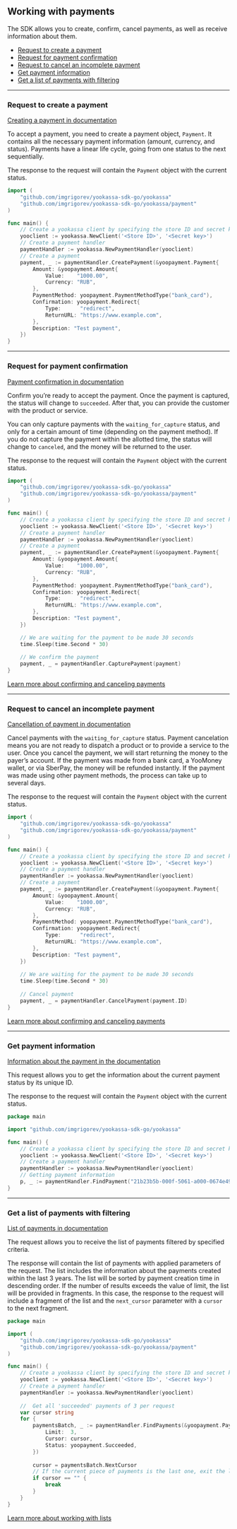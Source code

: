 ## Working with payments

The SDK allows you to create, confirm, cancel payments, as well as receive information about them.

* [Request to create a payment](#Request-to-create-a-payment)
* [Request for payment confirmation](#Request-for-payment-confirmation)
* [Request to cancel an incomplete payment](#Request-to-cancel-an-incomplete-payment)
* [Get payment information](#Get-payment-information)
* [Get a list of payments with filtering](#Get-a-list-of-payments-with-filtering)

---

### Request to create a payment
[Creating a payment in documentation](https://yookassa.ru/developers/api?lang=en#create_payment)

To accept a payment, you need to create a payment object, `Payment`.
It contains all the necessary payment information (amount, currency, and status).
Payments have a linear life cycle, going from one status to the next sequentially.

The response to the request will contain the `Payment` object with the current status.

```go
import (
	"github.com/imgrigorev/yookassa-sdk-go/yookassa"
	"github.com/imgrigorev/yookassa-sdk-go/yookassa/payment"
)

func main() {
	// Create a yookassa client by specifying the store ID and secret key
	yooclient := yookassa.NewClient('<Store ID>', '<Secret key>')
	// Create a payment handler
	paymentHandler := yookassa.NewPaymentHandler(yooclient)
	// Create a payment
	payment, _ := paymentHandler.CreatePayment(&yoopayment.Payment{
		Amount: &yoopayment.Amount{
			Value:    "1000.00",
			Currency: "RUB",
		},
		PaymentMethod: yoopayment.PaymentMethodType("bank_card"),
		Confirmation: yoopayment.Redirect{
			Type:      "redirect",
			ReturnURL: "https://www.example.com",
		},
		Description: "Test payment",
	})
}
```

---

### Request for payment confirmation

[Payment confirmation in documentation](https://yookassa.ru/developers/api?lang=en#capture_payment)

Confirm you’re ready to accept the payment. Once the payment is captured, the status will change to `succeeded`. 
After that, you can provide the customer with the product or service.

You can only capture payments with the `waiting_for_capture` status,
and only for a certain amount of time (depending on the payment method).
If you do not capture the payment within the allotted time, the status will change to `canceled`,
and the money will be returned to the user.

The response to the request will contain the `Payment` object with the current status.

```go
import (
	"github.com/imgrigorev/yookassa-sdk-go/yookassa"
	"github.com/imgrigorev/yookassa-sdk-go/yookassa/payment"
)

func main() {
	// Create a yookassa client by specifying the store ID and secret key
	yooclient := yookassa.NewClient('<Store ID>', '<Secret key>')
	// Create a payment handler
	paymentHandler := yookassa.NewPaymentHandler(yooclient)
	// Create a payment
	payment, _ := paymentHandler.CreatePayment(&yoopayment.Payment{
		Amount: &yoopayment.Amount{
			Value:    "1000.00",
			Currency: "RUB",
		},
		PaymentMethod: yoopayment.PaymentMethodType("bank_card"),
		Confirmation: yoopayment.Redirect{
			Type:      "redirect",
			ReturnURL: "https://www.example.com",
		},
		Description: "Test payment",
	})

	// We are waiting for the payment to be made 30 seconds
	time.Sleep(time.Second * 30)
	
	// We confirm the payment
	payment, _ = paymentHandler.CapturePayment(payment)
}
```
[Learn more about confirming and canceling payments](https://yookassa.ru/developers/payment-acceptance/getting-started/payment-process?lang=en#capture-and-cancel)


---

### Request to cancel an incomplete payment
[Cancellation of payment in documentation](https://yookassa.ru/developers/api?lang=en#cancel_payment)

Cancel payments with the `waiting_for_capture` status.
Payment cancelation means you are not ready to dispatch a product or to provide a service to the user.
Once you cancel the payment, we will start returning the money to the payer’s account.
If the payment was made from a bank card, a YooMoney wallet, or via SberPay, the money will be refunded instantly.
If the payment was made using other payment methods, the process can take up to several days.

The response to the request will contain the `Payment` object with the current status.
```go
import (
    "github.com/imgrigorev/yookassa-sdk-go/yookassa"
    "github.com/imgrigorev/yookassa-sdk-go/yookassa/payment"
)

func main() {
    // Create a yookassa client by specifying the store ID and secret key
    yooclient := yookassa.NewClient('<Store ID>', '<Secret key>')
    // Create a payment handler
    paymentHandler := yookassa.NewPaymentHandler(yooclient)
    // Create a payment
    payment, _ := paymentHandler.CreatePayment(&yoopayment.Payment{
        Amount: &yoopayment.Amount{
            Value:    "1000.00",
            Currency: "RUB",
        },
        PaymentMethod: yoopayment.PaymentMethodType("bank_card"),
        Confirmation: yoopayment.Redirect{
            Type:      "redirect",
            ReturnURL: "https://www.example.com",
        },
        Description: "Test payment",
    })
    
    // We are waiting for the payment to be made 30 seconds
    time.Sleep(time.Second * 30)
    
    // Cancel payment
    payment, _ = paymentHandler.CancelPayment(payment.ID)
}
```
[Learn more about confirming and canceling payments](https://yookassa.ru/developers/payments/payment-process?lang=en#capture-and-cancel)

---

### Get payment information

[Information about the payment in the documentation](https://yookassa.ru/developers/api?lang=en#get_payment)

This request allows you to get the information about the current payment status by its unique ID.

The response to the request will contain the `Payment` object with the current status.

```go
package main

import "github.com/imgrigorev/yookassa-sdk-go/yookassa"

func main() {
	// Create a yookassa client by specifying the store ID and secret key
	yooclient := yookassa.NewClient('<Store ID>', '<Secret key>')
	// Create a payment handler
	paymentHandler := yookassa.NewPaymentHandler(yooclient)
	// Getting payment information
	p, _ := paymentHandler.FindPayment("21b23b5b-000f-5061-a000-0674e49a8c10")
}
```
---

### Get a list of payments with filtering

[List of payments in documentation](https://yookassa.ru/developers/api?lang=en#get_payments_list)

The request allows you to receive the list of payments filtered by specified criteria.

The response will contain the list of payments with applied parameters of the request.
The list includes the information about the payments created within the last 3 years.
The list will be sorted by payment creation time in descending order.
If the number of results exceeds the value of limit, the list will be provided in fragments.
In this case, the response to the request will include a fragment of the list and the `next_cursor` parameter
with a `cursor` to the next fragment.

```go
package main

import (
	"github.com/imgrigorev/yookassa-sdk-go/yookassa"
	"github.com/imgrigorev/yookassa-sdk-go/yookassa/payment"
)

func main() {
	// Create a yookassa client by specifying the store ID and secret key
	yooclient := yookassa.NewClient('<Store ID>', '<Secret key>')
	// Create a payment handler
	paymentHandler := yookassa.NewPaymentHandler(yooclient)
	
	//  Get all 'succeeded' payments of 3 per request
	var cursor string
	for {
		paymentsBatch, _ := paymentHandler.FindPayments(&yoopayment.PaymentListFilter{
			Limit:  3,
			Cursor: cursor,
			Status: yoopayment.Succeeded,
		})
		
		cursor = paymentsBatch.NextCursor
		// If the current piece of payments is the last one, exit the loop
		if cursor == "" { 
			break
		}
	}
}
```
[Learn more about working with lists](https://yookassa.ru/developers/using-api/lists?lang=en)